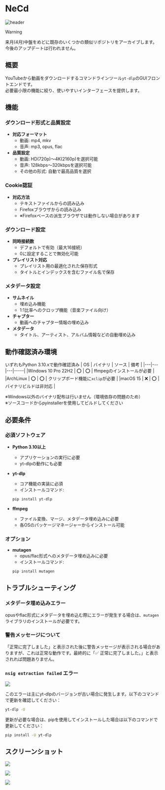 # NeCd
![header](image/necd-header.svg)

> [!WARNING]
> 来月(4月)中盤をめどに既存のいくつかの類似リポジトリをアーカイブします。  
> 今後のアップデートは行われません。

## 概要
YouTubeから動画をダウンロードするコマンドラインツール`yt-dlp`のGUIフロントエンドです。  
必要最小限の機能に絞り、使いやすいインターフェースを提供します。

## 機能
### ダウンロード形式と品質設定
- **対応フォーマット**
  - 動画: mp4, mkv
  - 音声: mp3, opus, flac
- **品質設定**
  - 動画: HD(720p)～4K(2160p)を選択可能
  - 音声: 128kbps～320kbpsを選択可能
  - その他の形式: 自動で最高品質を選択

### Cookie認証
- **対応方法**
  - テキストファイルからの読み込み
  - Firefoxブラウザからの読み込み
  - ※Firefoxベースの派生ブラウザでは動作しない場合があります

### ダウンロード設定
- **同時接続数**
  - デフォルトで有効（最大16接続）
  - 0に設定することで無効化可能
- **プレイリスト対応**
  - プレイリスト用の最適化された保存形式
  - タイトルとインデックスを含むファイル名で保存

### メタデータ設定
- **サムネイル**
  - 埋め込み機能
  - 1:1比率へのクロップ機能（音楽ファイル向け）
- **チャプター**
  - 動画へのチャプター情報の埋め込み
- **メタデータ**
  - タイトル、アーティスト、アルバム情報などの自動埋め込み

## 動作確認済み環境
いずれもPython 3.10.xで動作確認済み
| OS | バイナリ | ソース | 備考 |
|---|---|---|-----|
|Windows 10 Pro 22H2 | ⭕ | ⭕ | ffmpegのインストールが必要 |
|ArchLinux | ⭕ | ⭕ | クリップボード機能に`xclip`が必要 |
|macOS 15 | ❌️ | ⭕ | バイナリビルドは非対応 |

※Windows以外のバイナリ配布は行いません（環境依存の問題のため）  
※ソースコードからpyinstallerを使用してビルドしてください

## 必要条件
### 必須ソフトウェア
- **Python 3.10以上**
  - アプリケーションの実行に必要
  - yt-dlpの動作にも必要

- **yt-dlp**
  - コア機能の実装に必須
  - インストールコマンド:
  ```bash
  pip install yt-dlp
  ```

- **ffmpeg**
  - ファイル変換、マージ、メタデータ埋め込みに必要
  - 各OSのパッケージマネージャーからインストール可能

### オプション
- **mutagen**
  - opus/flac形式へのメタデータ埋め込みに必要
  - インストールコマンド:
  ```bash
  pip install mutagen
  ```

## トラブルシューティング
### メタデータ埋め込みエラー
opusやflac形式にメタデータを埋め込む際にエラーが発生する場合は、`mutagen`ライブラリのインストールが必要です。

### 警告メッセージについて
「正常に完了しました」と表示された後に警告メッセージが表示される場合がありますが、これは正常な動作です。最終的に「✅ 正常に完了しました。」と表示されれば問題ありません。

### `nsig extraction failed` エラー
![](image/README-2025-3-26.webp)

このエラーは主にyt-dlpのバージョンが古い場合に発生します。以下のコマンドで更新を確認してください：
```bash
yt-dlp -U
```

更新が必要な場合は、pipを使用してインストールした場合は以下のコマンドで更新してください：
```bash
pip install -U yt-dlp
```

## スクリーンショット
![](image/README-2025-3-25.webp)

![](image/README-2025-3-25_1.webp)

![](image/README-2025-3-25_2.webp)